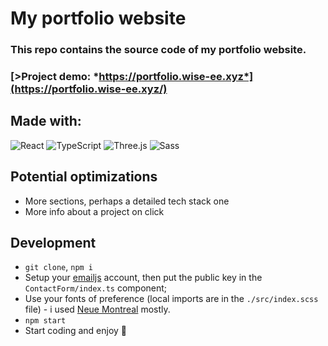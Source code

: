 # My portfolio website

### This repo contains the source code of my portfolio website.

### [>Project demo: *https://portfolio.wise-ee.xyz*](https://portfolio.wise-ee.xyz/)

## Made with:

![React](https://img.shields.io/badge/React-4B4B4B?style=for-the-badge&logo=react&logoColor=61DAFB) ![TypeScript](https://img.shields.io/badge/TypeScript-007ACC?style=for-the-badge&logo=typescript&logoColor=white) ![Three.js](https://img.shields.io/badge/three.js-3776AB?style=for-the-badge&logo=three.js&logoColor=white) ![Sass](https://img.shields.io/badge/Sass-CC6699?style=for-the-badge&logo=sass&logoColor=white)

## Potential optimizations

- More sections, perhaps a detailed tech stack one
- More info about a project on click

## Development

- `git clone`, `npm i`
- Setup your [emailjs](https://www.emailjs.com/) account, then put the public key in the `ContactForm/index.ts` component;
- Use your fonts of preference (local imports are in the `./src/index.scss` file) - i used [Neue Montreal](https://pangrampangram.com/products/neue-montreal) mostly.
- `npm start`
- Start coding and enjoy 🤠
